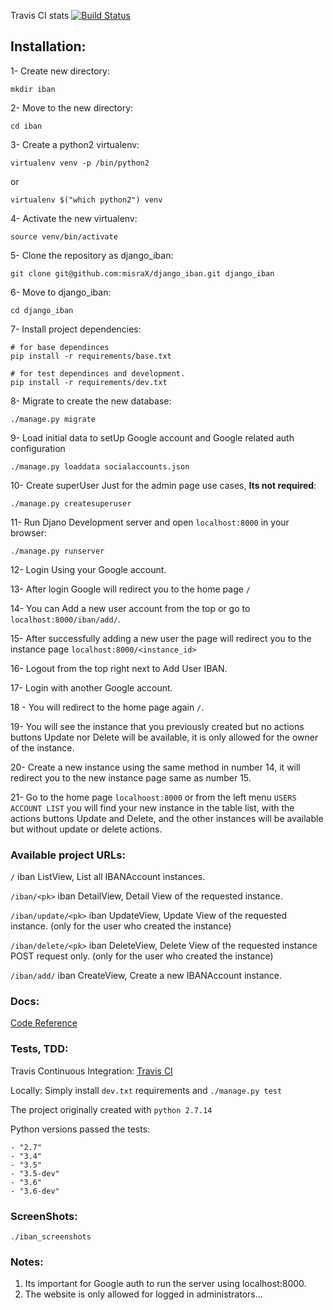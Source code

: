Travis CI stats [![Build Status](https://travis-ci.org/misraX/django_iban.svg?branch=master)](https://travis-ci.org/misraX/django_iban)

## Installation:

1- Create new directory:

`mkdir iban`

2- Move to the new directory:

`cd iban`

3- Create a python2 virtualenv:

`virtualenv venv -p /bin/python2`

or

`virtualenv $("which python2") venv`

4- Activate the new virtualenv:

`source venv/bin/activate`

5- Clone the repository as django_iban:

`git clone git@github.com:misraX/django_iban.git django_iban`

6- Move to django_iban:

`cd django_iban`

7- Install project dependencies:

```
# for base dependinces
pip install -r requirements/base.txt
```

```
# for test dependinces and development.
pip install -r requirements/dev.txt
```

8- Migrate to create the new database:

`./manage.py migrate`

9- Load initial data to setUp Google account and
   Google related auth configuration
   
`./manage.py loaddata socialaccounts.json`

10- Create superUser Just for the admin page use cases, **Its not required**:

`./manage.py createsuperuser`

11- Run Djano Development server and open `localhost:8000` in your browser:

`./manage.py runserver`

12- Login Using your Google account.

13- After login Google will redirect you to the home page `/`

14- You can Add a new user account from the top or go to `localhost:8000/iban/add/`.

15- After successfully adding a new user the page will redirect you to the instance page `localhost:8000/<instance_id>`
    
16- Logout from the top right next to Add User IBAN.

17- Login with another Google account.

18 - You will redirect to the home page again `/`.

19- You will see the instance that you previously created but no actions buttons Update nor Delete will
    be available, it is only allowed for the owner of the instance.    

20- Create a new instance using the same method in number 14, it will redirect you to the new instance page same as number 15.

21- Go to the home page `localhoost:8000` or from the left menu `USERS ACCOUNT LIST` you will find your new instance in the table list, 
    with the actions buttons Update and Delete, and the other instances will be available but without update or delete actions.

### Available project URLs:

`/` iban ListView, List all IBANAccount instances.

`/iban/<pk>` iban DetailView, Detail View of the requested <pk> instance.

`/iban/update/<pk>` iban UpdateView, Update View of the requested <pk> instance. (only for the user who created the instance)

`/iban/delete/<pk>` iban DeleteView, Delete View of the requested <pk> instance POST request only. (only for the user who created the instance)

`/iban/add/` iban CreateView, Create a new IBANAccount instance.

### Docs:

[Code Reference](http://django-iban.readthedocs.io/en/latest/py-modindex.html "ReadTheDocs")


### Tests, TDD:

Travis Continuous Integration: [Travis CI](https://travis-ci.org/misraX/django_iban)

Locally: Simply install `dev.txt` requirements and
`./manage.py test`

The project originally created with `python 2.7.14`

Python versions passed the tests:

    - "2.7"
    - "3.4"
    - "3.5"
    - "3.5-dev"
    - "3.6"
    - "3.6-dev"


### ScreenShots:

`./iban_screenshots`

### Notes:

1. Its important for Google auth to run the server using localhost:8000.
2. The website is only allowed for logged in administrators...
 
